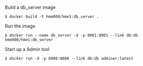 

Build a db_server image

    $ docker build -t hme000/hme1:db_server .
    

Run the image

    $ docker run --name db_server -d -p 8001:8001 --link db:db hme000/hme1:db_server
    

Start up a Admin tool

    $ docker run -d -p 8080:8080 --link db:db adminer:latest

